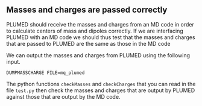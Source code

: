 Masses and charges are passed correctly
---------------------------------------

PLUMED should receive the masses and charges from an MD code in order to calculate centers of mass and dipoles correctly.  If we are interfacing PLUMED with an 
MD code we should thus test that the masses and charges that are passed to PLUMED are the same as those in the MD code 

We can output the masses and charges from PLUMED using the following input. 

```plumed
DUMPMASSCHARGE FILE=mq_plumed
```

The python functions `checkMasses` and `checkCharges` that you can read in the file `test.py` then check the masses and charges that are output by PLUMED against those that are output 
by the MD code.  
